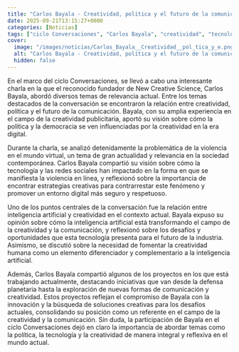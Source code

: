 ```yaml
---
title: "Carlos Bayala - Creatividad, política y el futuro de la comunicación"
date: 2025-09-21T13:15:27+0000
categories: [Noticias]
tags: ["ciclo Conversaciones", "Carlos Bayala", "creatividad", "tecnología", "inteligencia artificial", "comunicación", "violencia en línea."]
cover:
  image: "/images/noticias/Carlos_Bayala__Creatividad__pol_tica_y_e.png"
  alt: "Carlos Bayala - Creatividad, política y el futuro de la comunicación"
  hidden: false
---
```


En el marco del ciclo Conversaciones, se llevó a cabo una interesante charla en la que el reconocido fundador de New Creative Science, Carlos Bayala, abordó diversos temas de relevancia actual. Entre los temas destacados de la conversación se encontraron la relación entre creatividad, política y el futuro de la comunicación. Bayala, con su amplia experiencia en el campo de la creatividad publicitaria, aportó su visión sobre cómo la política y la democracia se ven influenciadas por la creatividad en la era digital.

Durante la charla, se analizó detenidamente la problemática de la violencia en el mundo virtual, un tema de gran actualidad y relevancia en la sociedad contemporánea. Carlos Bayala compartió su visión sobre cómo la tecnología y las redes sociales han impactado en la forma en que se manifiesta la violencia en línea, y reflexionó sobre la importancia de encontrar estrategias creativas para contrarrestar este fenómeno y promover un entorno digital más seguro y respetuoso.

Uno de los puntos centrales de la conversación fue la relación entre inteligencia artificial y creatividad en el contexto actual. Bayala expuso su opinión sobre cómo la inteligencia artificial está transformando el campo de la creatividad y la comunicación, y reflexionó sobre los desafíos y oportunidades que esta tecnología presenta para el futuro de la industria. Asimismo, se discutió sobre la necesidad de fomentar la creatividad humana como un elemento diferenciador y complementario a la inteligencia artificial.

Además, Carlos Bayala compartió algunos de los proyectos en los que está trabajando actualmente, destacando iniciativas que van desde la defensa planetaria hasta la exploración de nuevas formas de comunicación y creatividad. Estos proyectos reflejan el compromiso de Bayala con la innovación y la búsqueda de soluciones creativas para los desafíos actuales, consolidando su posición como un referente en el campo de la creatividad y la comunicación. Sin duda, la participación de Bayala en el ciclo Conversaciones dejó en claro la importancia de abordar temas como la política, la tecnología y la creatividad de manera integral y reflexiva en el mundo actual.
